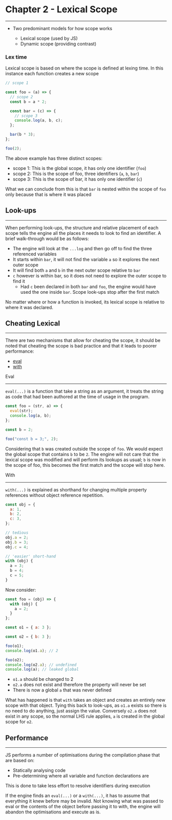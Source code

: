 # Chapter 2 - Lexical Scope

---

- Two predominant models for how scope works

  - Lexical scope (used by JS)
  - Dynamic scope (providing contrast)

### Lex time

Lexical scope is based on where the scope is defined at lexing time. In this instance each function creates a new scope

```javascript
// scope 1

const foo = (a) => {
  // scope 2
  const b = a * 2;

  const bar = (c) => {
    // scope 3
    console.log(a, b, c);
  };

  bar(b * 3);
};

foo(2);
```

The above example has three distinct scopes:

- scope 1: This is the global scope, it has only one identifier (`foo`)
- scope 2: This is the scope of foo, three identifiers (`a`, `b`, `bar`)
- scope 3: This is the scope of bar, it has only one identifier (`c`)

What we can conclude from this is that `bar` is nested within the scope of `foo` only because that is where it was placed

## Look-ups

---

When performing look-ups, the structure and relative placement of each scope tells the engine all the places it needs to look to find an identifier. A brief walk-through would be as follows:

- The engine will look at the `...log` and then go off to find the three referenced variables
- It starts within `bar`, it will not find the variable `a` so it explores the next outer scope
- It will find both `a` and `b` in the next outer scope relative to `bar`
- `c` however is within bar, so it does not need to explore the outer scope to find it
  - Had `c` been declared in both `bar` and `foo`, the engine would have used the one inside `bar`. Scope look-ups stop after the first match

No matter where or how a function is invoked, its lexical scope is relative to where it was declared.

## Cheating Lexical

---

There are two mechanisms that allow for cheating the scope, it should be noted that cheating the scope is bad practice and that it leads to poorer performance:

- [eval](#eval)
- [with](#with)

<a name="eval">Eval</a>

---

`eval(...)` is a function that take a string as an argument, it treats the string as code that had been authored at the time of usage in the program.

```javascript
const foo = (str, a) => {
  eval(str);
  console.log(a, b);
};

const b = 2;

foo("const b = 3;", 2);
```

Considering that `b` was created outside the scope of `foo`. We would expect the global scope that contains `b` to be `2`. The engine will not care that the lexical scope was modified and will perform its lookups as usual; `b` is now in the scope of foo, this becomes the first match and the scope will stop here.

<a name="with">With</a>

---

`with(...)` is explained as shorthand for changing multiple property references without object reference repetition.

```javascript
const obj = {
  a: 1,
  b: 2,
  c: 3,
};

// tedious
obj.a = 2;
obj.b = 3;
obj.c = 4;

// 'easier' short-hand
with (obj) {
  a = 3;
  b = 4;
  c = 5;
}
```

Now consider:

```javascript
const foo = (obj) => {
  with (obj) {
    a = 2;
  }
};

const o1 = { a: 3 };

const o2 = { b: 3 };

foo(o1);
console.log(o1.a); // 2

foo(o2);
console.log(o2.a); // undefined
console.log(a); // leaked global
```

- `o1.a` should be changed to 2
- `o2.a` does not exist and therefore the property will never be set
- There is now a global `a` that was never defined

What has happened is that `with` takes an object and creates an entirely new scope with that object. Tying this back to look-ups, as `o1.a` exists so there is no need to do anything, just assign the value. Conversely `o2.a` does not exist in any scope, so the normal LHS rule applies, `a` is created in the global scope for `o2`.

## Performance

---

JS performs a number of optimisations during the compilation phase that are based on:

- Statically analysing code
- Pre-determining where all variable and function declarations are

This is done to take less effort to resolve identifiers during execution

If the engine finds an `eval(...)` or a `with(...)`, it has to assume that everything it knew before may be invalid. Not knowing what was passed to eval or the contents of the object before passing it to with, the engine will abandon the optimisations and execute as is.
